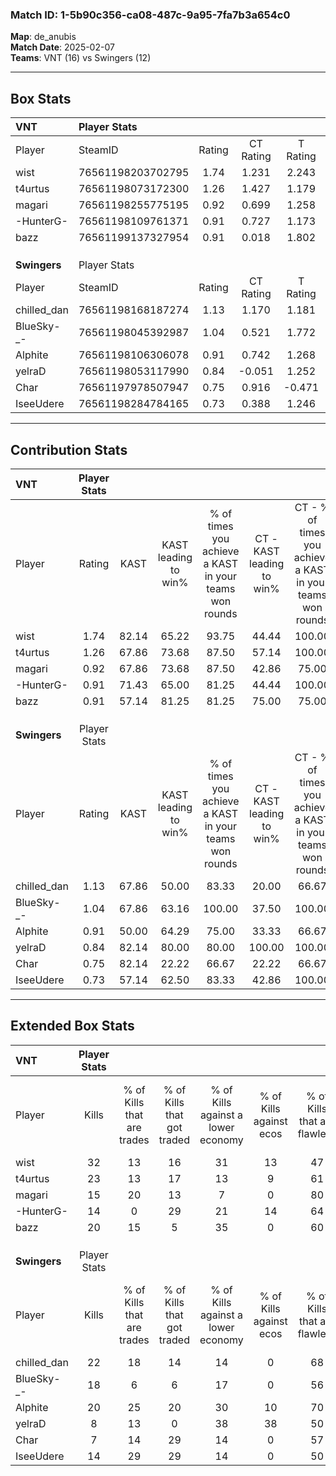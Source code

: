 ### Match ID: 1-5b90c356-ca08-487c-9a95-7fa7b3a654c0  
**Map**: de_anubis  
**Match Date**: 2025-02-07  
**Teams**: VNT (16) vs Swingers (12)  

---  

## Box Stats  

| **VNT**      | Player Stats      |        |           |          |       |       |       |         |        |      |     |
| :- | :- | :-: | :-: | :-: | :-: | :-: | :-: | :-: | :-: | :-: | :-: |
| Player       | SteamID           | Rating | CT Rating | T Rating | KAST  |  ADR  | Kills | Assists | Deaths | K/D  | HS% |
| wist         | 76561198203702795 |  1.74  |   1.231   |  2.243   | 82.14 | 112.8 |  32   |    3    |   15   | 2.13 | 62  |
| t4urtus      | 76561198073172300 |  1.26  |   1.427   |  1.179   | 67.86 | 90.0  |  23   |    7    |   17   | 1.35 | 13  |
| magari       | 76561198255775195 |  0.92  |   0.699   |  1.258   | 67.86 | 63.6  |  15   |    6    |   17   | 0.88 | 40  |
| -HunterG-    | 76561198109761371 |  0.91  |   0.727   |  1.173   | 71.43 | 66.0  |  14   |    7    |   18   | 0.78 | 50  |
| bazz         | 76561199137327954 |  0.91  |   0.018   |  1.802   | 57.14 | 68.2  |  20   |    5    |   22   | 0.91 | 65  |
|              |                   |        |           |          |       |       |       |         |        |      |     |
|              |                   |        |           |          |       |       |       |         |        |      |     |
|              |                   |        |           |          |       |       |       |         |        |      |     |
| **Swingers** | Player Stats      |        |           |          |       |       |       |         |        |      |     |
| Player       | SteamID           | Rating | CT Rating | T Rating | KAST  |  ADR  | Kills | Assists | Deaths | K/D  | HS% |
| chilled_dan  | 76561198168187274 |  1.13  |   1.170   |  1.181   | 67.86 | 83.1  |  22   |    7    |   21   | 1.05 | 68  |
| BlueSky-_-   | 76561198045392987 |  1.04  |   0.521   |  1.772   | 67.86 | 75.3  |  18   |    4    |   17   | 1.06 | 72  |
| Alphite      | 76561198106306078 |  0.91  |   0.742   |  1.268   | 50.00 | 89.5  |  20   |    5    |   23   | 0.87 | 60  |
| yelraD       | 76561198053117990 |  0.84  |  -0.051   |  1.252   | 82.14 | 35.3  |   8   |    3    |   10   | 0.80 | 75  |
| Char         | 76561197978507947 |  0.75  |   0.916   |  -0.471  | 82.14 | 34.2  |   7   |    2    |   13   | 0.54 | 14  |
| IseeUdere    | 76561198284784165 |  0.73  |   0.388   |  1.246   | 57.14 | 61.3  |  14   |    2    |   20   | 0.70 | 92  |
---  

## Contribution Stats  

| **VNT**      | Player Stats |       |                      |                                                        |                           |                                                             |                          |                                                            |
| :- | :-: | :-: | :-: | :-: | :-: | :-: | :-: | :-: |
| Player       |    Rating    | KAST  | KAST leading to win% | % of times you achieve a KAST in your teams won rounds | CT - KAST leading to win% | CT - % of times you achieve a KAST in your teams won rounds | T - KAST leading to win% | T - % of times you achieve a KAST in your teams won rounds |
| wist         |     1.74     | 82.14 |        65.22         |                         93.75                          |           44.44           |                           100.00                            |          78.57           |                           91.67                            |
| t4urtus      |     1.26     | 67.86 |        73.68         |                         87.50                          |           57.14           |                           100.00                            |          83.33           |                           83.33                            |
| magari       |     0.92     | 67.86 |        73.68         |                         87.50                          |           42.86           |                            75.00                            |          91.67           |                           91.67                            |
| -HunterG-    |     0.91     | 71.43 |        65.00         |                         81.25                          |           44.44           |                           100.00                            |          81.82           |                           75.00                            |
| bazz         |     0.91     | 57.14 |        81.25         |                         81.25                          |           75.00           |                            75.00                            |          83.33           |                           83.33                            |
|              |              |       |                      |                                                        |                           |                                                             |                          |                                                            |
|              |              |       |                      |                                                        |                           |                                                             |                          |                                                            |
|              |              |       |                      |                                                        |                           |                                                             |                          |                                                            |
| **Swingers** | Player Stats |       |                      |                                                        |                           |                                                             |                          |                                                            |
| Player       |    Rating    | KAST  | KAST leading to win% | % of times you achieve a KAST in your teams won rounds | CT - KAST leading to win% | CT - % of times you achieve a KAST in your teams won rounds | T - KAST leading to win% | T - % of times you achieve a KAST in your teams won rounds |
| chilled_dan  |     1.13     | 67.86 |        50.00         |                         83.33                          |           20.00           |                            66.67                            |          80.00           |                           88.89                            |
| BlueSky-_-   |     1.04     | 67.86 |        63.16         |                         100.00                         |           37.50           |                           100.00                            |          81.82           |                           100.00                           |
| Alphite      |     0.91     | 50.00 |        64.29         |                         75.00                          |           33.33           |                            66.67                            |          87.50           |                           77.78                            |
| yelraD       |     0.84     | 82.14 |        80.00         |                         80.00                          |          100.00           |                           100.00                            |          77.78           |                           77.78                            |
| Char         |     0.75     | 82.14 |        22.22         |                         66.67                          |           22.22           |                            66.67                            |           0.00           |                            0.00                            |
| IseeUdere    |     0.73     | 57.14 |        62.50         |                         83.33                          |           42.86           |                           100.00                            |          77.78           |                           77.78                            |
---  

## Extended Box Stats  

| **VNT**      | Player Stats |                            |                            |                                    |                         |                              |                                 |        |                             |                                     |                          |                               |                            |
| :- | :-: | :-: | :-: | :-: | :-: | :-: | :-: | :-: | :-: | :-: | :-: | :-: | :-: |
| Player       |    Kills     | % of Kills that are trades | % of Kills that got traded | % of Kills against a lower economy | % of Kills against ecos | % of Kills that are flawless | % of Kills that are close duels | Deaths | % of Deaths that get traded | % of Deaths against a lower economy | % of Deaths against ecos | % of Deaths that are flawless | % of Deaths that are close |
| wist         |      32      |             13             |             16             |                 31                 |           13            |              47              |                9                |   15   |             13              |                 13                  |            7             |              60               |             0              |
| t4urtus      |      23      |             13             |             17             |                 13                 |            9            |              61              |               13                |   17   |             12              |                 12                  |            6             |              59               |             6              |
| magari       |      15      |             20             |             13             |                 7                  |            0            |              80              |                0                |   17   |             24              |                 18                  |            6             |              53               |             6              |
| -HunterG-    |      14      |             0              |             29             |                 21                 |           14            |              64              |                7                |   18   |             17              |                 17                  |            6             |              61               |             0              |
| bazz         |      20      |             15             |             5              |                 35                 |            0            |              60              |               10                |   22   |             14              |                 18                  |            5             |              68               |             5              |
|              |              |                            |                            |                                    |                         |                              |                                 |        |                             |                                     |                          |                               |                            |
|              |              |                            |                            |                                    |                         |                              |                                 |        |                             |                                     |                          |                               |                            |
|              |              |                            |                            |                                    |                         |                              |                                 |        |                             |                                     |                          |                               |                            |
| **Swingers** | Player Stats |                            |                            |                                    |                         |                              |                                 |        |                             |                                     |                          |                               |                            |
| Player       |    Kills     | % of Kills that are trades | % of Kills that got traded | % of Kills against a lower economy | % of Kills against ecos | % of Kills that are flawless | % of Kills that are close duels | Deaths | % of Deaths that get traded | % of Deaths against a lower economy | % of Deaths against ecos | % of Deaths that are flawless | % of Deaths that are close |
| chilled_dan  |      22      |             18             |             14             |                 14                 |            0            |              68              |                5                |   21   |              5              |                 10                  |            0             |              67               |             0              |
| BlueSky-_-   |      18      |             6              |             6              |                 17                 |            0            |              56              |                6                |   17   |             18              |                 12                  |            0             |              47               |             18             |
| Alphite      |      20      |             25             |             20             |                 30                 |           10            |              70              |                0                |   23   |             17              |                 13                  |            4             |              52               |             9              |
| yelraD       |      8       |             13             |             0              |                 38                 |           38            |              50              |                0                |   10   |             30              |                 30                  |            0             |              60               |             0              |
| Char         |      7       |             14             |             29             |                 14                 |            0            |              57              |                0                |   13   |             23              |                  8                  |            0             |              62               |             15             |
| IseeUdere    |      14      |             29             |             29             |                 14                 |            0            |              50              |                7                |   20   |             10              |                 15                  |            0             |              70               |             10             |
